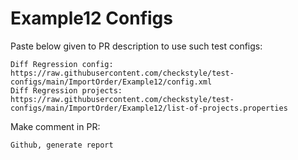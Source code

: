 # Example12 Configs
Paste below given to PR description to use such test configs:
```
Diff Regression config: https://raw.githubusercontent.com/checkstyle/test-configs/main/ImportOrder/Example12/config.xml
Diff Regression projects: https://raw.githubusercontent.com/checkstyle/test-configs/main/ImportOrder/Example12/list-of-projects.properties
```
Make comment in PR:
```
Github, generate report
```
